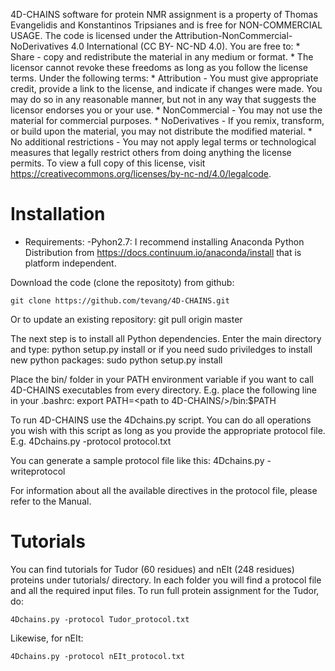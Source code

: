 4D-CHAINS software for protein NMR assignment is a property of Thomas Evangelidis and Konstantinos Tripsianes and is free for NON-COMMERCIAL USAGE. The code is licensed under the Attribution-NonCommercial-NoDerivatives 4.0 International (CC BY- NC-ND 4.0). You are free to:
	* Share - copy and redistribute the material in any medium or format.
	* The licensor cannot revoke these freedoms as long as you follow the license terms.
Under the following terms:
	* Attribution - You must give appropriate credit, provide a link to the license, and indicate if changes were made. You may do so in any reasonable manner, but not in any 		  way that suggests the licensor endorses you or your use.
	* NonCommercial - You may not use the material for commercial purposes.
	* NoDerivatives - If you remix, transform, or build upon the material, you may not distribute the modified material.
	* No additional restrictions - You may not apply legal terms or technological measures that legally restrict others from doing anything the license permits.
To view a full copy of this license, visit https://creativecommons.org/licenses/by-nc-nd/4.0/legalcode.


Installation
============

* Requirements:
-Pyhon2.7: I recommend installing Anaconda Python Distribution from https://docs.continuum.io/anaconda/install that is platform independent.


Download the code (clone the repositoty) from github:

	git clone https://github.com/tevang/4D-CHAINS.git

Or to update an existing repository:
	git pull origin master


The next step is to install all Python dependencies. Enter the main directory and type:
	python setup.py install
or if you need sudo priviledges to install new python packages:
	sudo python setup.py install

Place the bin/ folder in your PATH environment variable if you want to call 4D-CHAINS executables from every directory. E.g. place the following line in your .bashrc:
	export PATH=<path to 4D-CHAINS/>/bin:$PATH

To run 4D-CHAINS use the 4Dchains.py script. You can do all operations you wish with this script as long as you provide the appropriate protocol file. E.g.
	4Dchains.py -protocol protocol.txt

You can generate a sample protocol file like this:
	4Dchains.py -writeprotocol

For information about all the available directives in the protocol file, please refer to the Manual.


Tutorials
============

You can find tutorials for Tudor (60 residues) and nEIt (248 residues) proteins under tutorials/ directory. In each folder you will find a protocol file and all the required input files. To run full protein assignment for the Tudor, do:

	4Dchains.py -protocol Tudor_protocol.txt

Likewise, for nEIt:

	4Dchains.py -protocol nEIt_protocol.txt







